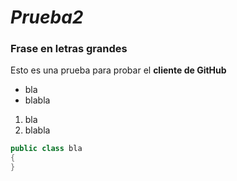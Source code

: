 *Prueba2*
=======

### Frase en letras grandes

Esto es una prueba para probar el **cliente de GitHub**


* bla 
* blabla

1. bla
3. blabla
``` csharp
public class bla
{
}
